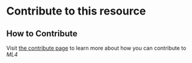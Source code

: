 # Contribute to this resource

## How to Contribute

Visit [the contribute page](https://zachbogart.com/ML4/contribute.html) to learn more about how you can contribute to *ML4*
